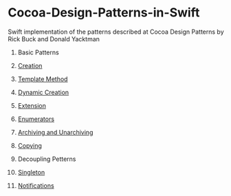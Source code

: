 # Cocoa-Design-Patterns-in-Swift
Swift implementation of the patterns described at Cocoa Design Patterns by Rick Buck and Donald Yacktman

1. Basic Patterns
  1. [Creation](https://github.com/asalom/Cocoa-Design-Patterns-in-Swift/tree/master/DesignPatterns/DesignPatterns/Basic/Creation)
  2. [Template Method](https://github.com/asalom/Cocoa-Design-Patterns-in-Swift/tree/master/DesignPatterns/DesignPatterns/Basic/Template%20Method)
  3. [Dynamic Creation](https://github.com/asalom/Cocoa-Design-Patterns-in-Swift/tree/master/DesignPatterns/DesignPatterns/Basic/Dynamic%20Creation)
  4. [Extension](https://github.com/asalom/Cocoa-Design-Patterns-in-Swift/tree/master/DesignPatterns/DesignPatterns/Basic/Extension)
  5. [Enumerators](https://github.com/asalom/Cocoa-Design-Patterns-in-Swift/tree/master/DesignPatterns/DesignPatterns/Basic/Enumerators)
  6. [Archiving and Unarchiving](https://github.com/asalom/Cocoa-Design-Patterns-in-Swift/tree/master/DesignPatterns/DesignPatterns/Basic/Archiving%20and%20Unarchiving)
  7. [Copying](https://github.com/asalom/Cocoa-Design-Patterns-in-Swift/tree/master/DesignPatterns/DesignPatterns/Basic/Copying)

2. Decoupling Petterns
  1. [Singleton](https://github.com/asalom/Cocoa-Design-Patterns-in-Swift/tree/master/DesignPatterns/DesignPatterns/Decoupling/Singleton)
  2. [Notifications](https://github.com/asalom/Cocoa-Design-Patterns-in-Swift/tree/master/DesignPatterns/DesignPatterns/Decoupling/Notifications)